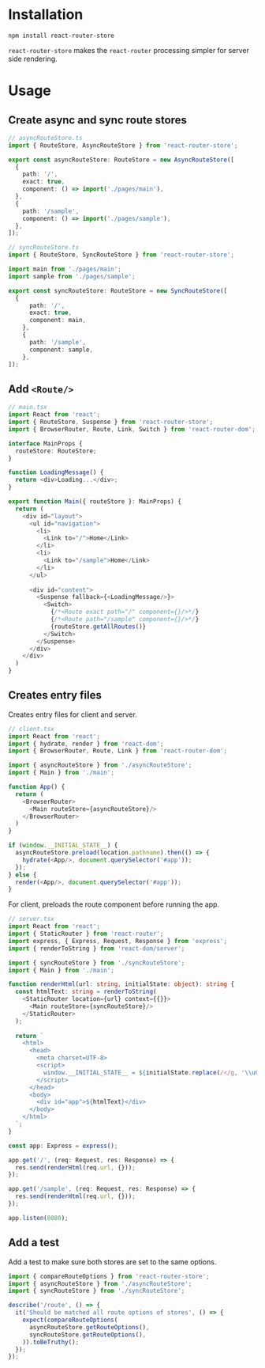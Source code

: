 Installation
===============================

```
npm install react-router-store
```

`react-router-store` makes the `react-router` processing simpler for server side rendering.

Usage
===============================

Create async and sync route stores
----------------------------------------

```typescript
// asyncRouteStore.ts
import { RouteStore, AsyncRouteStore } from 'react-router-store';

export const asyncRouteStore: RouteStore = new AsyncRouteStore([
  {
    path: '/',
    exact: true,
    component: () => import('./pages/main'),
  },
  {
    path: '/sample',
    component: () => import('./pages/sample'),
  },
]);
```

```typescript
// syncRouteStore.ts
import { RouteStore, SyncRouteStore } from 'react-router-store';

import main from './pages/main';
import sample from './pages/sample'; 

export const syncRouteStore: RouteStore = new SyncRouteStore([
  {
      path: '/',
      exact: true,
      component: main,
    },
    {
      path: '/sample',
      component: sample,
    },
]);
```

Add `<Route/>`
----------------------------------------

```typescript jsx
// main.tsx
import React from 'react';
import { RouteStore, Suspense } from 'react-router-store';
import { BrowserRouter, Route, Link, Switch } from 'react-router-dom';

interface MainProps {
  routeStore: RouteStore;
}

function LoadingMessage() {
  return <div>Loading...</div>;
}

export function Main({ routeStore }: MainProps) {
  return (
    <div id="layout">
      <ul id="navigation">
        <li>
          <Link to="/">Home</Link>
        </li>
        <li>
          <Link to="/sample">Home</Link>
        </li>
      </ul>
      
      <div id="content">
        <Suspense fallback={<LoadingMessage/>}>
          <Switch>
            {/*<Route exact path="/" component={}/>*/}
            {/*<Route path="/sample" component={}/>*/}
            {routeStore.getAllRoutes()}
          </Switch>
        </Suspense>
      </div>
    </div>
  )
}
```

Creates entry files
----------------------------------------

Creates entry files for client and server.

```typescript jsx
// client.tsx
import React from 'react';
import { hydrate, render } from 'react-dom';
import { BrowserRouter, Route, Link } from 'react-router-dom';

import { asyncRouteStore } from './asyncRouteStore';
import { Main } from './main';

function App() {
  return (
    <BrowserRouter>
      <Main routeStore={asyncRouteStore}/>
    </BrowserRouter>
  )
}

if (window.__INITIAL_STATE__) {
  asyncRouteStore.preload(location.pathname).then(() => {
    hydrate(<App/>, document.querySelector('#app'));
  });
} else {
  render(<App/>, document.querySelector('#app'));
}
```

For client, preloads the route component before running the app.

```typescript jsx
// server.tsx
import React from 'react';
import { StaticRouter } from 'react-router';
import express, { Express, Request, Response } from 'express';
import { renderToString } from 'react-dom/server';

import { syncRouteStore } from './syncRouteStore';
import { Main } from './main';

function renderHtml(url: string, initialState: object): string {
  const htmlText: string = renderToString(
    <StaticRouter location={url} context={{}}>
      <Main routeStore={syncRouteStore}/>
    </StaticRouter>
  );
  
  return `
    <html>
      <head>
        <meta charset=UTF-8>
        <script>
          window.__INITIAL_STATE__ = ${initialState.replace(/</g, '\\u003c')};
        </script>
      </head>
      <body>
        <div id="app">${htmlText}</div>
      </body>
    </html>
  `;
}

const app: Express = express();

app.get('/', (req: Request, res: Response) => {
  res.send(renderHtml(req.url, {}));
});

app.get('/sample', (req: Request, res: Response) => {
  res.send(renderHtml(req.url, {}));
});

app.listen(8080);
```

Add a test
----------------------------------------

Add a test to make sure both stores are set to the same options.

```typescript
import { compareRouteOptions } from 'react-router-store';
import { asyncRouteStore } from './asyncRouteStore';
import { syncRouteStore } from './syncRouteStore';

describe('/route', () => {
  it('Should be matched all route options of stores', () => {
    expect(compareRouteOptions(
      asyncRouteStore.getRouteOptions(),
      syncRouteStore.getRouteOptions(),
    )).toBeTruthy();
  });
});
```

